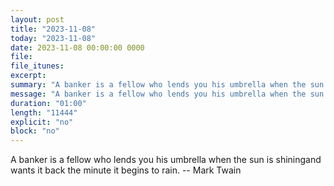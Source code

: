 ```yaml
---
layout: post
title: "2023-11-08"
today: "2023-11-08"
date: 2023-11-08 00:00:00 0000
file:
file_itunes:
excerpt:
summary: "A banker is a fellow who lends you his umbrella when the sun is shiningand wants it back the minute it begins to rain. -- Mark Twain"
message: "A banker is a fellow who lends you his umbrella when the sun is shiningand wants it back the minute it begins to rain. -- Mark Twain"
duration: "01:00"
length: "11444"
explicit: "no"
block: "no"
---
```

A banker is a fellow who lends you his umbrella when the sun is shiningand wants it back the minute it begins to rain. -- Mark Twain

